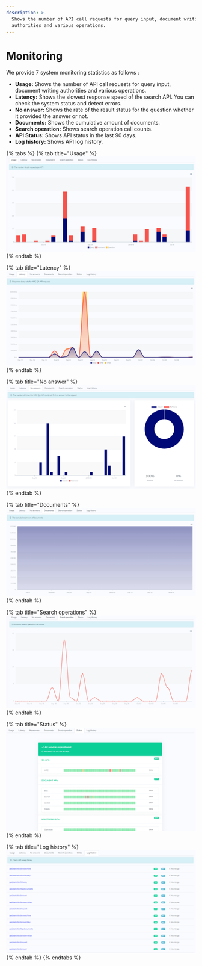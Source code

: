 ```yaml
---
description: >-
  Shows the number of API call requests for query input, document writing
  authorities and various operations.
---
```


# Monitoring

We provide 7 system monitoring statistics as follows :

* **Usage:** Shows the number of API call requests for query input, document writing authorities and various operations.
* **Latency:** Shows the slowest response speed of the search API. You can check the system status and detect errors.
* **No answer:** Shows the rate of the result status for the question whether it provided the answer or not.
* **Documents:** Shows the cumulative amount of documents.
* **Search operation:** Shows search operation call counts.
* **API Status:** Shows API status in the last 90 days.
* **Log history:** Shows API log history.

{% tabs %}
{% tab title="Usage" %}
![&apos;API usage&apos; Tab](../../.gitbook/assets/image%20%2814%29.png)
{% endtab %}

{% tab title="Latency" %}
![&apos;Search Latency&apos; Tab](../../.gitbook/assets/image%20%2815%29.png)
{% endtab %}

{% tab title="No answer" %}
![&apos;No answer&apos; Tab](../../.gitbook/assets/image%20%2852%29.png)
{% endtab %}

{% tab title="Documents" %}
![&apos;Documents&apos; Tab](../../.gitbook/assets/image%20%2849%29.png)
{% endtab %}

{% tab title="Search operations" %}
![&apos;Search operation&apos; Tab](../../.gitbook/assets/image%20%2811%29.png)
{% endtab %}

{% tab title="Status" %}
![&apos;Status&apos; Tab](../../.gitbook/assets/image%20%2841%29.png)
{% endtab %}

{% tab title="Log history" %}
![&apos; Log history&apos; Tab](../../.gitbook/assets/image%20%2840%29.png)
{% endtab %}
{% endtabs %}


